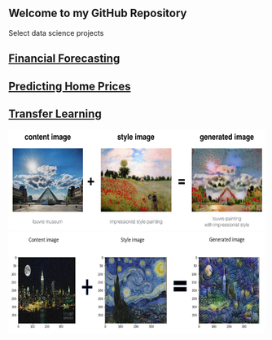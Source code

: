 ## Welcome to my GitHub Repository

Select data science projects

## [Financial Forecasting](https://github.com/tushark26/DS_Portfolio/tree/main/FinancialForecast) 


## [Predicting Home Prices](https://github.com/tushark26/DS_Portfolio/tree/main/Linear%20Regression) 


## [Transfer Learning](https://github.com/tushark26/DS_Portfolio/tree/main/CV) 

<img src="CV/Art_Generation_with_Neural_Style_Transfer/images/louvre_generated.png" style="width:750px;height:200px;">

<img src="CV/Art_Generation_with_Neural_Style_Transfer/images/NY Van Gogh.png" style="width:750px;height:200px;">
